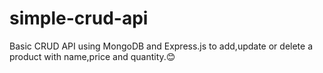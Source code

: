 ﻿# simple-crud-api
Basic CRUD API using MongoDB and Express.js to add,update or delete a product with name,price and quantity.😊
